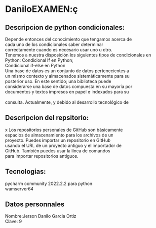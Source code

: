 # DaniloEXAMEN:ç
## Descripcion de python condicionales:

Depende entonces del conocimiento que tengamos acerca de <br>cada uno de los condicionales saber determinar <br>correctamente cuando es necesario usar uno u otro. <br>Tenemos a nuestra disposición los siguientes tipos de condicionales en Python: Condicional If en Python; <br>Condicional if-else en Python<br>
Una base de datos es un conjunto de datos pertenecientes a <br>un mismo contexto y almacenados sistemáticamente para su <br>posterior uso. En este sentido; una biblioteca puede <br>considerarse una base de datos compuesta en su mayoría por <br>documentos y textos impresos en papel e indexados para su <br><br>consulta. Actualmente, y debido al desarrollo tecnológico de <br>
## Descripcion del repsitorio:
x   Los repositorios personales de GitHub son básicamente <br>espacios de almacenamiento para los archivos de un <br>proyecto. Puedes importar un repositorio en GitHub <br>usando el URL de un proyecto antiguo y el importador de<br> GitHub. También puedes usar la línea de comandos <br>para importar repositorios antiguos.<br>
## Tecnologias:
 pycharm community 2022.2.2 para python<br>
 wamserver64<br>
## Datos personnales
 Nombre:Jerson  Danilo Garcia Ortiz<br>
 Clave: 9